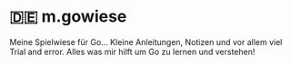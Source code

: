 # 🇩🇪 m.gowiese
Meine Spielwiese für Go... Kleine Anleitungen, Notizen und vor allem viel Trial and error. Alles was mir hilft um Go zu lernen und verstehen!
